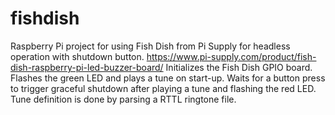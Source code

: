 # fishdish
Raspberry Pi project for using Fish Dish from Pi Supply for headless operation with shutdown button.
https://www.pi-supply.com/product/fish-dish-raspberry-pi-led-buzzer-board/
Initializes the Fish Dish GPIO board.
Flashes the green LED and plays a tune on start-up.
Waits for a button press to trigger graceful shutdown after playing a tune and flashing the red LED.
Tune definition is done by parsing a RTTL ringtone file.
